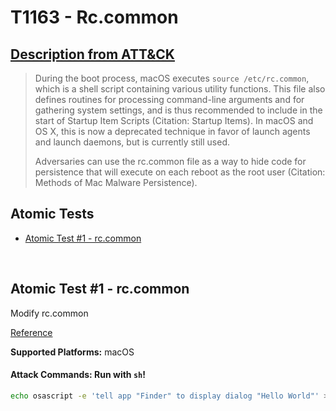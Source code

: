 # T1163 - Rc.common

## [Description from ATT&CK](https://attack.mitre.org/wiki/Technique/T1163)

<blockquote>During the boot process, macOS executes <code>source /etc/rc.common</code>, which is a shell script containing various utility functions. This file also defines routines for processing command-line arguments and for gathering system settings, and is thus recommended to include in the start of Startup Item Scripts (Citation: Startup Items). In macOS and OS X, this is now a deprecated technique in favor of launch agents and launch daemons, but is currently still used.

Adversaries can use the rc.common file as a way to hide code for persistence that will execute on each reboot as the
root user (Citation: Methods of Mac Malware Persistence).</blockquote>

## Atomic Tests

- [Atomic Test #1 - rc.common](#atomic-test-1---rccommon)

<br/>

## Atomic Test #1 - rc.common

Modify rc.common

[Reference](https://developer.apple.com/library/content/documentation/MacOSX/Conceptual/BPSystemStartup/Chapters/StartupItems.html)

**Supported Platforms:** macOS

#### Attack Commands: Run with `sh`!

```sh
echo osascript -e 'tell app "Finder" to display dialog "Hello World"' >> /etc/rc.common
```

<br/>
